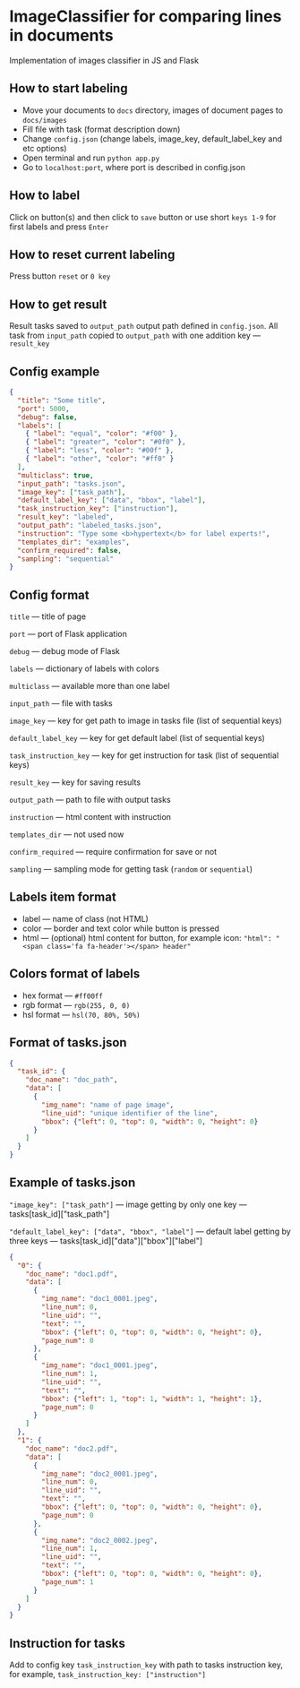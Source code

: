 # ImageClassifier for comparing lines in documents
Implementation of images classifier in JS and Flask

## How to start labeling
* Move your documents to ```docs``` directory, images of document pages to ```docs/images```
* Fill file with task (format description down)
* Change ```config.json``` (change labels, image_key, default_label_key and etc options)
* Open terminal and run ```python app.py```
* Go to ```localhost:port```, where port is described in config.json

## How to label
Click on button(s) and then click to ```save``` button or use short ```keys 1-9``` for first labels and press ```Enter```

## How to reset current labeling
Press button ```reset``` or ```0 key```

## How to get result
Result tasks saved to ```output_path``` output path defined in ```config.json```. All task from ```input_path``` copied to ```output_path``` with one addition key — ```result_key```

## Config example
```json
{
  "title": "Some title",
  "port": 5000,
  "debug": false,
  "labels": [
    { "label": "equal", "color": "#f00" },
    { "label": "greater", "color": "#0f0" },
    { "label": "less", "color": "#00f" },
    { "label": "other", "color": "#ff0" }
  ],
  "multiclass": true,
  "input_path": "tasks.json",
  "image_key": ["task_path"],
  "default_label_key": ["data", "bbox", "label"],
  "task_instruction_key": ["instruction"],
  "result_key": "labeled",
  "output_path": "labeled_tasks.json",
  "instruction": "Type some <b>hypertext</b> for label experts!",
  "templates_dir": "examples",
  "confirm_required": false,
  "sampling": "sequential"
}
```
## Config format
`title` — title of page

```port``` — port of Flask application

```debug``` — debug mode of Flask

```labels``` — dictionary of labels with colors

```multiclass``` — available more than one label

```input_path``` — file with tasks

```image_key``` — key for get path to image in tasks file (list of sequential keys)

```default_label_key``` — key for get default label (list of sequential keys)

```task_instruction_key``` — key for get instruction for task (list of sequential keys)

```result_key``` — key for saving results

```output_path``` — path to file with output tasks

```instruction``` — html content with instruction

```templates_dir``` — not used now

```confirm_required``` — require confirmation for save or not

```sampling``` — sampling mode for getting task (`random` or `sequential`)

## Labels item format
* label — name of class (not HTML)
* color — border and text color while button is pressed
* html — (optional) html content for button, for example icon: ```"html": "<span class='fa fa-header'></span> header"```

## Colors format of labels
* hex format — ```#ff00ff```
* rgb format — ```rgb(255, 0, 0)```
* hsl format — ```hsl(70, 80%, 50%)```

## Format of tasks.json
```json
{
  "task_id": {
    "doc_name": "doc_path",
    "data": [
      {
        "img_name": "name of page image",
        "line_uid": "unique identifier of the line",
        "bbox": {"left": 0, "top": 0, "width": 0, "height": 0}
      }
    ]
  }
}
```

## Example of tasks.json
```"image_key": ["task_path"]``` — image getting by only one key — tasks[task_id]["task_path"]

```"default_label_key": ["data", "bbox", "label"]``` — default label getting by three keys — tasks[task_id]["data"]["bbox"]["label"]

```json
{
  "0": {
    "doc_name": "doc1.pdf",
    "data": [
      {
        "img_name": "doc1_0001.jpeg",
        "line_num": 0,
        "line_uid": "",
        "text": "",
        "bbox": {"left": 0, "top": 0, "width": 0, "height": 0},
        "page_num": 0
      },
      {
        "img_name": "doc1_0001.jpeg",
        "line_num": 1,
        "line_uid": "",
        "text": "",
        "bbox": {"left": 1, "top": 1, "width": 1, "height": 1},
        "page_num": 0
      }
    ]
  },
  "1": {
    "doc_name": "doc2.pdf",
    "data": [
      {
        "img_name": "doc2_0001.jpeg",
        "line_num": 0,
        "line_uid": "",
        "text": "",
        "bbox": {"left": 0, "top": 0, "width": 0, "height": 0},
        "page_num": 0
      },
      {
        "img_name": "doc2_0002.jpeg",
        "line_num": 1,
        "line_uid": "",
        "text": "",
        "bbox": {"left": 0, "top": 0, "width": 0, "height": 0},
        "page_num": 1
      }
    ]
  }
}
```

## Instruction for tasks
Add to config key `task_instruction_key` with path to tasks instruction key, for example, `task_instruction_key: ["instruction"]`
